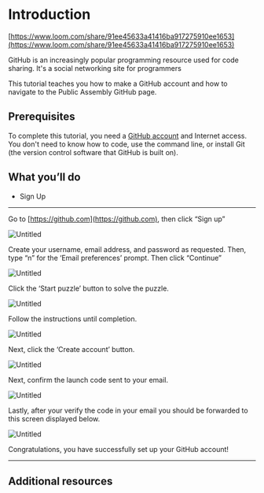 # **Introduction**

[https://www.loom.com/share/91ee45633a41416ba917275910ee1653](https://www.loom.com/share/91ee45633a41416ba917275910ee1653)

GitHub is an increasingly popular programming resource used for code sharing. It's a social networking site for programmers

This tutorial teaches you how to make a GitHub account and how to navigate to the Public Assembly GitHub page. 

## Prerequisites

To complete this tutorial, you need a [GitHub account](http://github.com/) and Internet access. You don't need to know how to code, use the command line, or install Git (the version control software that GitHub is built on).

## What you’ll do

- Sign Up

---

Go to [https://github.com](https://github.com), then click “Sign up”

![Untitled](https://github.com/public-assembly/public-assembly-docs/blob/main/static/imgs/getting-started-with-github-assets/1.png)


Create your username, email address, and password as requested. Then, type “n” for the ‘Email preferences’ prompt. Then click “Continue” 

![Untitled](https://github.com/public-assembly/public-assembly-docs/blob/main/static/imgs/getting-started-with-github-assets/2.png)


Click the ‘Start puzzle’ button to solve the puzzle.

![Untitled](https://github.com/public-assembly/public-assembly-docs/blob/main/static/imgs/getting-started-with-github-assets/3.png)


Follow the instructions until completion. 

![Untitled](https://github.com/public-assembly/public-assembly-docs/blob/main/static/imgs/getting-started-with-github-assets/4.png)


Next, click the ‘Create account’ button.

![Untitled](https://github.com/public-assembly/public-assembly-docs/blob/main/static/imgs/getting-started-with-github-assets/5.png)


Next, confirm the launch code sent to your email. 

![Untitled](https://github.com/public-assembly/public-assembly-docs/blob/main/static/imgs/getting-started-with-github-assets/6.png)

Lastly, after your verify the code in your email you should be forwarded to this screen displayed below. 

![Untitled](https://github.com/public-assembly/public-assembly-docs/blob/main/static/imgs/getting-started-with-github-assets/7.png)

Congratulations, you have successfully set up your GitHub account! 

---

## Additional resources